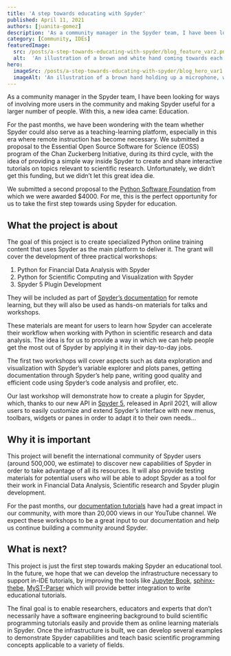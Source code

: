 ```yaml
---
title: 'A step towards educating with Spyder'
published: April 11, 2021
authors: [juanita-gomez]
description: 'As a community manager in the Spyder team, I have been looking for ways of involving more users in the community and making Spyder useful for a larger number of people. With this, a new idea came: Education. For the past months, we have been wondering with the team whether Spyder could also serve as a teaching-learning platform, especially in this era where remote instruction has become necessary.'
category: [Community, IDEs]
featuredImage:
  src: /posts/a-step-towards-educating-with-spyder/blog_feature_var2.png
  alt:  'An illustration of a brown and white hand coming towards each other to pass a business card with the logo of Quansight Labs.'
hero:
  imageSrc: /posts/a-step-towards-educating-with-spyder/blog_hero_var1.svg
  imageAlt: 'An illustration of a brown hand holding up a microphone, with some graphical elements highlighting the top of the microphone.'
---
```


As a community manager in the Spyder team, I have been looking for ways of
involving more users in the community and making Spyder useful for a larger
number of people. With this, a new idea came: Education.

For the past months, we have been wondering with the team whether Spyder
could also serve as a teaching-learning platform, especially in this era
where remote instruction has become necessary. We submitted a proposal to the
Essential Open Source Software for Science (EOSS) program of the Chan
Zuckerberg Initiative, during its third cycle, with the idea of providing a
simple way inside Spyder to create and share interactive tutorials on topics
relevant to scientific research. Unfortunately, we didn’t get this funding,
but we didn’t let this great idea die.

We submitted a second proposal to the [Python Software Foundation](https://www.python.org/psf/)
from which we were awarded $4000. For me, this is the perfect opportunity for
us to take the first step towards using Spyder for education.

## What the project is about

The goal of this project is to create specialized Python online training
content that uses Spyder as the main platform to deliver it. The grant will
cover the development of three practical workshops:

1. Python for Financial Data Analysis with Spyder
2. Python for Scientific Computing and Visualization with Spyder
3. Spyder 5 Plugin Development

They will be included as part of [Spyder’s documentation](https://docs.spyder-ide.org/current/index.html)
for remote learning, but they will also be used as hands-on materials for talks and workshops.

These materials are meant for users to learn how Spyder can accelerate their
workflow when working with Python in scientific research and data analysis.
The idea is for us to provide a way in which we can help people get the most
out of Spyder by applying it in their day-to-day jobs.

The first two workshops will cover aspects such as data exploration and
visualization with Spyder’s variable explorer and plots panes, getting
documentation through Spyder’s help pane, writing good quality and efficient
code using Spyder’s code analysis and profiler, etc.

Our last workshop will demonstrate how to create a plugin for Spyder, which,
thanks to our new API in [Spyder 5](https://github.com/spyder-ide/spyder/releases/tag/v5.0.0),
released in April 2021, will allow users to easily customize and
extend Spyder’s interface with new menus, toolbars, widgets or panes in order
to adapt it to their own needs...

## Why it is important

This project will benefit the international community of Spyder users
(around 500,000, we estimate) to discover new capabilities of Spyder in order
to take advantage of all its resources. It will also provide testing
materials for potential users who will be able to adopt Spyder as a tool for
their work in Financial Data Analysis, Scientific research and Spyder plugin
development.

For the past months, our [documentation tutorials](https://youtube.com/playlist?list=PLPonohdiDqg9epClEcXoAPUiK0pN5eRoc)
have had a great impact in our community, with more than 20,000 views in our
YouTube channel. We expect these workshops to be a great input to our
documentation and help us continue building a community around Spyder.

## What is next?

This project is just the first step towards making Spyder an educational
tool. In the future, we hope that we can develop the infrastructure necessary
to support in-IDE tutorials, by improving the tools like [Jupyter Book](https://github.com/executablebooks/jupyter-book),
[sphinx-thebe](https://github.com/executablebooks/sphinx-thebe), [MyST-Parser](https://github.com/executablebooks/MyST-Parser)
which will provide better integration to write educational tutorials.

The final goal is to enable researchers, educators and experts that don’t
necessarily have a software engineering background to build scientific
programming tutorials easily and provide them as online learning materials
in Spyder. Once the infrastructure is built, we can develop several examples
to demonstrate Spyder capabilities and teach basic scientific programming
concepts applicable to a variety of fields.
